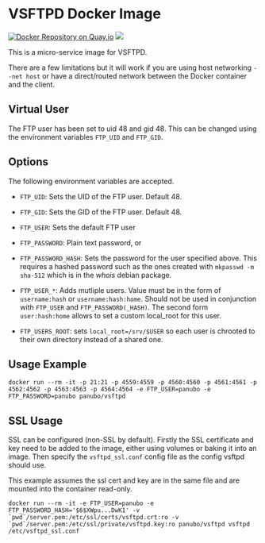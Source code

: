 # VSFTPD Docker Image

[![Docker Repository on Quay.io](https://quay.io/repository/panubo/vsftpd/status "Docker Repository on Quay.io")](https://quay.io/repository/panubo/vsftpd)
[![](https://badge.imagelayers.io/panubo/vsftpd:latest.svg)](https://imagelayers.io/?images=panubo/vsftpd:latest)

This is a micro-service image for VSFTPD.

There are a few limitations but it will work if you are using host networking
`--net host` or have a direct/routed network between the Docker container and
the client.

## Virtual User

The FTP user has been set to uid 48 and gid 48. This can be changed using the environment variables
`FTP_UID` and `FTP_GID`.

## Options

The following environment variables are accepted.

- `FTP_UID`: Sets the UID of the FTP user. Default 48.

- `FTP_GID`: Sets the GID of the FTP user. Default 48.

- `FTP_USER`: Sets the default FTP user 

- `FTP_PASSWORD`: Plain text password, or

- `FTP_PASSWORD_HASH`: Sets the password for the user specified above. This
requires a hashed password such as the ones created with `mkpasswd -m sha-512`
which is in the _whois_ debian package.

- `FTP_USER_*`: Adds mutliple users. Value must be in the form of `username:hash` or `username:hash:home`. Should not be used in conjunction with `FTP_USER` and `FTP_PASSWORD(_HASH)`. The second form `user:hash:home` allows to set a custom local_root for this user.

- `FTP_USERS_ROOT`: sets `local_root=/srv/$USER` so each user is chrooted to their own directory instead of a shared one.

## Usage Example

```
docker run --rm -it -p 21:21 -p 4559:4559 -p 4560:4560 -p 4561:4561 -p 4562:4562 -p 4563:4563 -p 4564:4564 -e FTP_USER=panubo -e FTP_PASSWORD=panubo panubo/vsftpd
```

## SSL Usage

SSL can be configured (non-SSL by default). Firstly the SSL certificate and key
need to be added to the image, either using volumes or baking it into an image.
Then specify the `vsftpd_ssl.conf` config file as the config vsftpd should use.

This example assumes the ssl cert and key are in the same file and are mounted
into the container read-only.

```
docker run --rm -it -e FTP_USER=panubo -e FTP_PASSWORD_HASH='$6$XWpu...DwK1' -v `pwd`/server.pem:/etc/ssl/certs/vsftpd.crt:ro -v `pwd`/server.pem:/etc/ssl/private/vsftpd.key:ro panubo/vsftpd vsftpd /etc/vsftpd_ssl.conf
```
